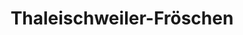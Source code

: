 ---
title: Thaleischweiler-Fröschen
url: /thaleischweiler-froeschen/
latitude: 49.267
longitude: 7.594
---